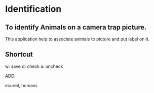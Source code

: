 <h1>Identification</h1>
<h2>To identify Animals on a camera trap picture.</h2>
<p>
This application help to associate animals to picture and put label on it.
</p>

<h2>Shortcut</h2>
<p>
w: save
d: check
a: uncheck
</p

<h2>ADD</h2>
<p>ecureil, humans</p>
